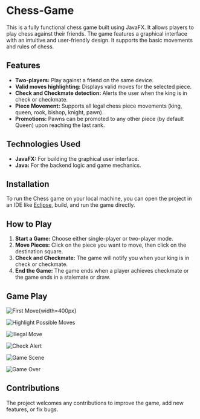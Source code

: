 # Chess-Game

This is a fully functional chess game built using JavaFX. It allows players to play chess against their friends. The game features a graphical interface with an intuitive and user-friendly design. It supports the basic movements and rules of chess.

## Features

- **Two-players:** Play against a friend on the same device.
- **Valid moves highlighting:** Displays valid moves for the selected piece.
- **Check and Checkmate detection:** Alerts the user when the king is in check or checkmate.
- **Piece Movement:** Supports all legal chess piece movements (king, queen, rook, bishop, knight, pawn).
- **Promotions:** Pawns can be promoted to any other piece (by default Queen) upon reaching the last rank.

## Technologies Used

- **JavaFX:** For building the graphical user interface.
- **Java:** For the backend logic and game mechanics.

## Installation

To run the Chess game on your local machine, you can open the project in an IDE like [Eclipse](https://www.eclipse.org/), build, and run the game directly.

## How to Play

1. **Start a Game:** Choose either single-player or two-player mode.
2. **Move Pieces:** Click on the piece you want to move, then click on the destination square.
3. **Check and Checkmate:** The game will notify you when your king is in check or checkmate.
4. **End the Game:** The game ends when a player achieves checkmate or the game ends in a stalemate or draw.

## Game Play

![First Move](screenshots/First%20Move.png){width=400px}

![Highlight Possible Moves](screenshots/Highlight%20Possible%20Captures.png)

![Illegal Move](screenshots/Illegal%20Move%20Alert.png)  

![Check Alert](screenshots/Check%20Alert.png)

![Game Scene](screenshots/Game%20Scene.png)  

![Game Over](screenshots/Check%20Mate%20(Game%20Over).png)

## Contributions

The project welcomes any contributions to improve the game, add new features, or fix bugs.
